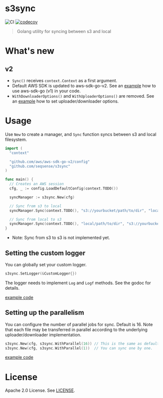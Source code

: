 # s3sync

![CI](https://github.com/seqsense/s3sync/workflows/CI/badge.svg)
[![codecov](https://codecov.io/gh/seqsense/s3sync/branch/master/graph/badge.svg)](https://codecov.io/gh/seqsense/s3sync)

> Golang utility for syncing between s3 and local

# What's new

## v2

- `Sync()` receives `context.Context` as a first argument.
- Default AWS SDK is updated to aws-sdk-go-v2.
  See an [example](examples/awssdkv1/example.go) how to use aws-sdk-go (v1) in your code.
- `WithDownloaderOptions()` and `WithUploaderOptions()` are removed.
  See an [example](examples/parallel/example.go) how to set uploader/downloader options.

# Usage

Use `New` to create a manager, and `Sync` function syncs between s3 and local filesystem.

```go
import (
  "context"

  "github.com/aws/aws-sdk-go-v2/config"
  "github.com/seqsense/s3sync"
)

func main() {
  // Creates an AWS session
  cfg, _ := config.LoadDefaultConfig(context.TODO())

  syncManager := s3sync.New(cfg)

  // Sync from s3 to local
  syncManager.Sync(context.TODO(), "s3://yourbucket/path/to/dir", "local/path/to/dir")

  // Sync from local to s3
  syncManager.Sync(context.TODO(), "local/path/to/dir", "s3://yourbucket/path/to/dir")
}
```

- Note: Sync from s3 to s3 is not implemented yet.

## Setting the custom logger

You can globally set your custom logger.

```go
s3sync.SetLogger(&CustomLogger{})
```

The logger needs to implement `Log` and `Logf` methods. See the godoc for details.

[example code](examples/logger/example.go)

## Setting up the parallelism

You can configure the number of parallel jobs for sync. Default is 16.
Note that each file may be transferred in parallel according to the underlying uploader/downloader implementation.

```go
s3sync.New(cfg, s3sync.WithParallel(16)) // This is the same as default.
s3sync.New(cfg, s3sync.WithParallel(1))  // You can sync one by one.
```

[example code](examples/parallel/example.go)

# License

Apache 2.0 License. See [LICENSE](https://github.com/seqsense/s3sync/blob/master/LICENSE).
